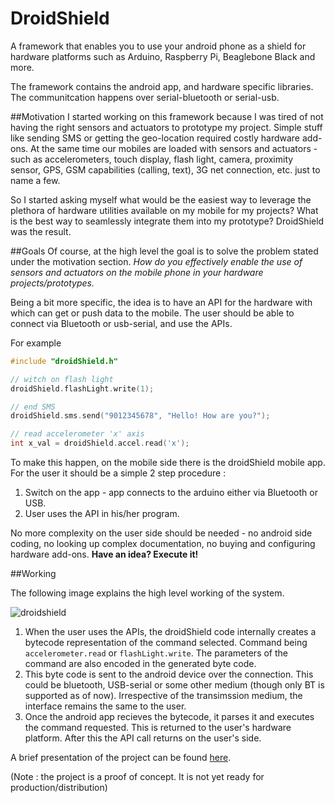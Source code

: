 DroidShield
===========

A framework that enables you to use your android phone as a shield for hardware platforms such as Arduino, Raspberry Pi, Beaglebone Black and more.

The framework contains the android app, and hardware specific libraries. The communitcation happens over serial-bluetooth or serial-usb. 

##Motivation
I started working on this framework because I was tired of not having the right sensors and actuators to prototype my project. Simple stuff like sending SMS or getting the geo-location required costly hardware add-ons. At the same time our mobiles are loaded with sensors and actuators - such as accelerometers, touch display, flash light, camera, proximity sensor, GPS, GSM capabilities (calling, text), 3G net connection, etc. just to name a few.

So I started asking myself what would be the easiest way to leverage the plethora of hardware utilities available on my mobile for my projects? What is the best way to seamlessly integrate them into my prototype? DroidShield was the result.

##Goals
Of course, at the high level the goal is to solve the problem stated under the motivation section. *How do you effectively enable the use of sensors and actuators on the mobile phone in your hardware projects/prototypes.* 

Being a bit more specific, the idea is to have an API for the hardware with which can get or push data to the mobile. The user should be able to connect via Bluetooth or usb-serial, and use the APIs.

For example
```c
#include "droidShield.h"

// witch on flash light
droidShield.flashLight.write(1);

// end SMS
droidShield.sms.send("9012345678", "Hello! How are you?");

// read accelerometer 'x' axis 
int x_val = droidShield.accel.read('x');
```

To make this happen, on the mobile side there is the droidShield mobile app. For the user it should  be a simple 2 step procedure :

1. Switch on the app - app connects to the arduino either via Bluetooth or USB.
2. User uses the API in his/her program.

No more complexity on the user side should be needed - no android side coding, no looking up complex documentation, no buying and configuring hardware add-ons. 
**Have an idea? Execute it!**

##Working

The following image explains the high level working of the system.

![droidshield](https://cloud.githubusercontent.com/assets/3639811/20223625/79943198-a860-11e6-93b9-cdf4d46f2baa.png)

1. When the user uses the APIs, the droidShield code internally creates a bytecode representation of the command selected. Command being `accelerometer.read` or `flashLight.write`. The parameters of the command are also encoded in the generated byte code.
2. This byte code is sent to the android device over the connection. This could be bluetooth, USB-serial or some other medium (though only BT is supported as of now). Irrespective of the transimssion medium, the interface remains the same to the user.
3. Once the android app recieves the bytecode, it parses it and executes the command requested. This is returned to the user's hardware platform. After this the API call returns on the user's side.

A brief presentation of the project can be found [here](https://goo.gl/YmLY1F).

(Note : the project is a proof of concept. It is not yet ready for production/distribution)


